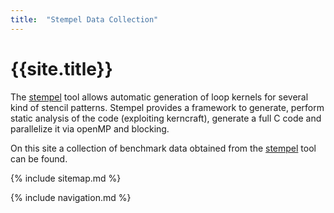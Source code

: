 ```yaml
---
title:  "Stempel Data Collection"
---
```


# {{site.title}}

The [stempel](https://github.com/RRZE-HPC/stempel) tool allows automatic generation of loop kernels for several kind of stencil patterns. Stempel provides a framework to generate, perform static analysis of the code (exploiting kerncraft), generate a full C code and parallelize it via openMP and blocking.

On this site a collection of benchmark data obtained from the [stempel](https://github.com/RRZE-HPC/stempel) tool can be found.

{% include sitemap.md %}

{% include navigation.md %}
